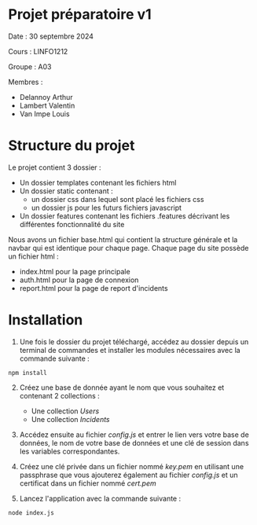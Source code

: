 # Projet préparatoire v1
Date : 30 septembre 2024

Cours : LINFO1212

Groupe : A03

Membres :
- Delannoy Arthur
- Lambert Valentin
- Van Impe Louis

# Structure du projet
Le projet contient 3 dossier :
- Un dossier templates contenant les fichiers html
- Un dossier static contenant :
    - un dossier css dans lequel sont placé les fichiers css 
    - un dossier js pour les futurs fichiers javascript
- Un dossier features contenant les fichiers .features décrivant les différentes fonctionnalité du site

Nous avons un fichier base.html qui contient la structure générale et la navbar qui est identique pour chaque page.
Chaque page du site possède un fichier html :
- index.html pour la page principale
- auth.html pour la page de connexion
- report.html pour la page de report d'incidents

# Installation
1. Une fois le dossier du projet téléchargé, accédez au dossier depuis un terminal de commandes et installer les modules nécessaires avec la commande suivante :

```
npm install
```

2. Créez une base de donnée ayant le nom que vous souhaitez et contenant 2 collections :
    - Une collection *Users*
    - Une collection *Incidents*

2. Accédez ensuite au fichier *config.js* et entrer le lien vers votre base de données, le nom de votre base de données et une clé de session dans les variables correspondantes.

3. Créez une clé privée dans un fichier nommé *key.pem* en utilisant une passphrase que vous ajouterez également au fichier *config.js* et un certificat dans un fichier nommé *cert.pem*

4. Lancez l'application avec la commande suivante :

```
node index.js
```